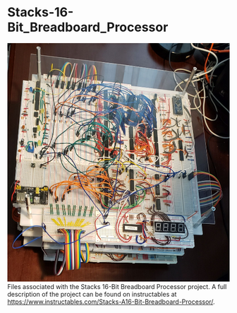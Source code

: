 # Stacks-16-Bit_Breadboard_Processor

![Processor Image](https://github.com/rcrist/Stacks-16-Bit_Breadboard_Processor/blob/main/Images/16Bit_Processor1(Cropped).jpg)
Files associated with the Stacks 16-Bit Breadboard Processor project.
A full description of the project can be found on instructables at https://www.instructables.com/Stacks-A16-Bit-Breadboard-Processor/.
